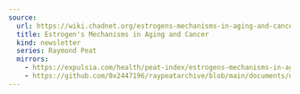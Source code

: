 ```yaml
---
source:
  url: https://wiki.chadnet.org/estrogens-mechanisms-in-aging-and-cancer.pdf
  title: Estrogen's Mechanisms in Aging and Cancer
  kind: newsletter
  series: Raymond Peat
  mirrors:
    - https://expulsia.com/health/peat-index/estrogens-mechanisms-in-aging-and-cancer.pdf
    - https://github.com/0x2447196/raypeatarchive/blob/main/documents/newsletters/estrogens-mechanisms-in-aging-and-cancer.txt
---
```

